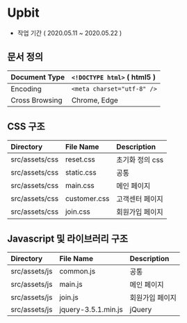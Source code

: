 # Upbit
- 작업 기간 ( 2020.05.11 ~ 2020.05.22 )

## 문서 정의
| Document Type | `<!DOCTYPE html>` ( html5 ) |
| :-------------| :---------------------------|
| Encoding      | `<meta charset="utf-8" />`  |
| Cross Browsing| Chrome, Edge                |

## CSS 구조
| Directory     | File Name    | Description  |
| :-------------| :------------| :------------|
| src/assets/css| reset.css    | 초기화 정의 css |
| src/assets/css| static.css   | 공통          |
| src/assets/css| main.css     | 메인 페이지     |
| src/assets/css| customer.css | 고객센터 페이지  |
| src/assets/css| join.css     | 회원가입 페이지  |

## Javascript 및 라이브러리 구조

| Directory     | File Name    | Description  |
| :-------------| :------------| :------------|
| src/assets/js | common.js    | 공통          |
| src/assets/js | main.js      | 메인 페이지     |
| src/assets/js | join.js      | 회원가입 페이지  |
| src/assets/js | jquery-3.5.1.min.js | jQuery|
